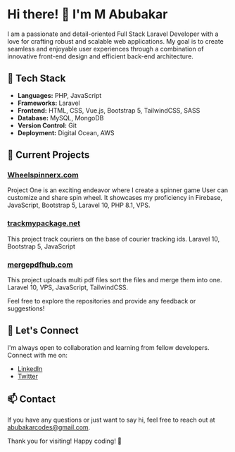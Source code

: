 # Hi there! 👋 I'm M Abubakar

I am a passionate and detail-oriented Full Stack Laravel Developer with a love for crafting robust and scalable web applications. My goal is to create seamless and enjoyable user experiences through a combination of innovative front-end design and efficient back-end architecture.

## 🚀 Tech Stack

- **Languages:** PHP, JavaScript
- **Frameworks:** Laravel
- **Frontend:** HTML, CSS, Vue.js, Bootstrap 5, TailwindCSS, SASS
- **Database:** MySQL, MongoDB
- **Version Control:** Git
- **Deployment:** Digital Ocean, AWS

## 🌱 Current Projects

### [Wheelspinnerx.com](https://wheelspinnerx.com)

Project One is an exciting endeavor where I create a spinner game User can customize and share spin wheel. It showcases my proficiency in Firebase, JavaScript, Bootstrap 5, Laravel 10, PHP 8.1, VPS.

### [trackmypackage.net](https://trackmypackage.net)

This project track couriers on the base of courier tracking ids. Laravel 10, Bootstrap 5, JavaScript

### [mergepdfhub.com](https://mergepdfhub.com)

This project uploads multi pdf files sort the files and merge them into one. Laravel 10, VPS, JavaScript, TailwindCSS.

Feel free to explore the repositories and provide any feedback or suggestions!

## 🤝 Let's Connect

I'm always open to collaboration and learning from fellow developers. Connect with me on:

- [LinkedIn](https://www.linkedin.com/in/abubakarcodes)
- [Twitter](https://x.com/abubakarcodes)

## 📫 Contact

If you have any questions or just want to say hi, feel free to reach out at abubakarcodes@gmail.com.

Thank you for visiting! Happy coding! 🚀
